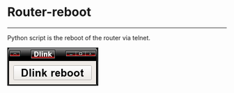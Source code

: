 # Router-reboot
<hr>

Python script is the reboot of the router via telnet.


![Screenshot](https://github.com/delvin-fil/Router-reboot/blob/master/router.png)

